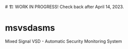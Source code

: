 <p align="left"> # 🏗️ WORK IN PROGRESS!
 Check back after April 14, 2023.
</p>

# msvsdasms

Mixed Signal VSD - Automatic Security Monitoring System
